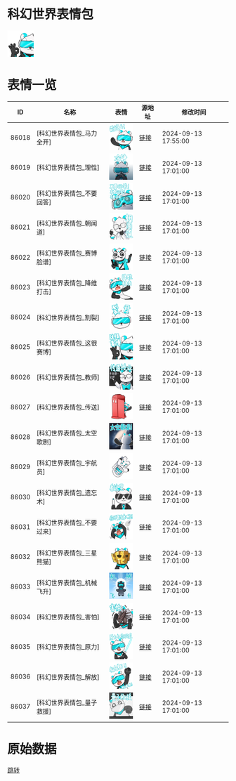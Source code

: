 # 科幻世界表情包

<img src="./cover.png" height="60" alt="cover" />

# 表情一览

|ID|名称|表情|源地址|修改时间|
|----|----|----|----|----|
|86018|[科幻世界表情包_马力全开]|<img src="./pic/086018_%5B科幻世界表情包_马力全开%5D.png" height="60" alt="马力全开"/>|[链接](https://i0.hdslb.com/bfs/garb/f9661aea1aa5957a6937dc98caa4dfb5dd5ed432.png)|2024-09-13 17:55:00|
|86019|[科幻世界表情包_理性]|<img src="./pic/086019_%5B科幻世界表情包_理性%5D.png" height="60" alt="理性"/>|[链接](https://i0.hdslb.com/bfs/garb/68678e702a947688ef0c35b7f3976403792252ac.png)|2024-09-13 17:01:00|
|86020|[科幻世界表情包_不要回答]|<img src="./pic/086020_%5B科幻世界表情包_不要回答%5D.png" height="60" alt="不要回答"/>|[链接](https://i0.hdslb.com/bfs/garb/ec7a23644cee4dc3a6b0c409bf0bef31c32594f4.png)|2024-09-13 17:01:00|
|86021|[科幻世界表情包_朝闻道]|<img src="./pic/086021_%5B科幻世界表情包_朝闻道%5D.png" height="60" alt="朝闻道"/>|[链接](https://i0.hdslb.com/bfs/garb/d1d05aa856eb71fc5bb33ed1f827700e91b448fe.png)|2024-09-13 17:01:00|
|86022|[科幻世界表情包_赛博脸谱]|<img src="./pic/086022_%5B科幻世界表情包_赛博脸谱%5D.png" height="60" alt="赛博脸谱"/>|[链接](https://i0.hdslb.com/bfs/garb/4f0f4aaabbfda272daa6a00debecc2fdea3d4eb9.png)|2024-09-13 17:01:00|
|86023|[科幻世界表情包_降维打击]|<img src="./pic/086023_%5B科幻世界表情包_降维打击%5D.png" height="60" alt="降维打击"/>|[链接](https://i0.hdslb.com/bfs/garb/3777b70f3483c44c96942edbde84ceca90b39506.png)|2024-09-13 17:01:00|
|86024|[科幻世界表情包_割裂]|<img src="./pic/086024_%5B科幻世界表情包_割裂%5D.png" height="60" alt="割裂"/>|[链接](https://i0.hdslb.com/bfs/garb/caffef443d99ed4997d2f730e903c808274d8676.png)|2024-09-13 17:01:00|
|86025|[科幻世界表情包_这很赛博]|<img src="./pic/086025_%5B科幻世界表情包_这很赛博%5D.png" height="60" alt="这很赛博"/>|[链接](https://i0.hdslb.com/bfs/garb/a323e5339fd04eb0330df06f36a2e91304c9effe.png)|2024-09-13 17:01:00|
|86026|[科幻世界表情包_教师]|<img src="./pic/086026_%5B科幻世界表情包_教师%5D.png" height="60" alt="教师"/>|[链接](https://i0.hdslb.com/bfs/garb/a83ca668172c1c92abc82a4b2f7acfbf1a89da71.png)|2024-09-13 17:01:00|
|86027|[科幻世界表情包_传送]|<img src="./pic/086027_%5B科幻世界表情包_传送%5D.png" height="60" alt="传送"/>|[链接](https://i0.hdslb.com/bfs/garb/6a74d55d60a42df3bd80269cac746f8e0022a79c.png)|2024-09-13 17:01:00|
|86028|[科幻世界表情包_太空歌剧]|<img src="./pic/086028_%5B科幻世界表情包_太空歌剧%5D.png" height="60" alt="太空歌剧"/>|[链接](https://i0.hdslb.com/bfs/garb/24bbfc6960bc11b1a0b4993acf25a0cc2e7a32df.png)|2024-09-13 17:01:00|
|86029|[科幻世界表情包_宇航员]|<img src="./pic/086029_%5B科幻世界表情包_宇航员%5D.png" height="60" alt="宇航员"/>|[链接](https://i0.hdslb.com/bfs/garb/0b919a5a7402fd59094e7b6bd8fa569ee49a98bd.png)|2024-09-13 17:01:00|
|86030|[科幻世界表情包_遗忘术]|<img src="./pic/086030_%5B科幻世界表情包_遗忘术%5D.png" height="60" alt="遗忘术"/>|[链接](https://i0.hdslb.com/bfs/garb/f1aa483e8c8974e78653fb4684fb278d1540ddc6.png)|2024-09-13 17:01:00|
|86031|[科幻世界表情包_不要过来]|<img src="./pic/086031_%5B科幻世界表情包_不要过来%5D.png" height="60" alt="不要过来"/>|[链接](https://i0.hdslb.com/bfs/garb/d8a78dba465dc31de14adcbea97454b0cddb3b9d.png)|2024-09-13 17:01:00|
|86032|[科幻世界表情包_三星熊猫]|<img src="./pic/086032_%5B科幻世界表情包_三星熊猫%5D.png" height="60" alt="三星熊猫"/>|[链接](https://i0.hdslb.com/bfs/garb/edaf22b2501d304d03132a50d63675aa20b97630.png)|2024-09-13 17:01:00|
|86033|[科幻世界表情包_机械飞升]|<img src="./pic/086033_%5B科幻世界表情包_机械飞升%5D.png" height="60" alt="机械飞升"/>|[链接](https://i0.hdslb.com/bfs/garb/ccb99c025be46f7fa831d17f8fb72e115e154d6d.png)|2024-09-13 17:01:00|
|86034|[科幻世界表情包_害怕]|<img src="./pic/086034_%5B科幻世界表情包_害怕%5D.png" height="60" alt="害怕"/>|[链接](https://i0.hdslb.com/bfs/garb/37531f198c895467d6480eb126db417a188f53e4.png)|2024-09-13 17:01:00|
|86035|[科幻世界表情包_原力]|<img src="./pic/086035_%5B科幻世界表情包_原力%5D.png" height="60" alt="原力"/>|[链接](https://i0.hdslb.com/bfs/garb/230c92011ea2439f4df6aaa54e1195acec7dd669.png)|2024-09-13 17:01:00|
|86036|[科幻世界表情包_解放]|<img src="./pic/086036_%5B科幻世界表情包_解放%5D.png" height="60" alt="解放"/>|[链接](https://i0.hdslb.com/bfs/garb/30f8964a801dc66ed6e7c3c4fa8b500a753d141a.png)|2024-09-13 17:01:00|
|86037|[科幻世界表情包_量子救援]|<img src="./pic/086037_%5B科幻世界表情包_量子救援%5D.png" height="60" alt="量子救援"/>|[链接](https://i0.hdslb.com/bfs/garb/bfaecc5890ddd18835ec83450dacfbc042eec3cf.png)|2024-09-13 17:01:00|

# 原始数据

[跳转](./raw.json)

